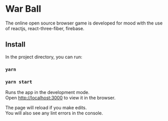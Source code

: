 # War Ball

The online open source browser game is developed for mood with the use of reactjs, react-three-fiber, firebase.


## Install

In the project directory, you can run:
### `yarn`

### `yarn start`

Runs the app in the development mode.<br />
Open [http://localhost:3000](http://localhost:3000) to view it in the browser.

The page will reload if you make edits.<br />
You will also see any lint errors in the console.

